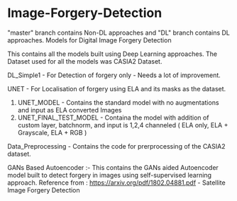 # Image-Forgery-Detection

"master" branch contains Non-DL approaches and "DL" branch contains DL approaches.
Models for Digital Image Forgery Detection

This contains all the models built using Deep Learning approaches.
The Dataset used for all the models was CASIA2 Dataset.

DL_Simple1 - For Detection of forgery only - Needs a lot of improvement.

UNET - For Localisation of forgery using ELA and its masks as the dataset.
1. UNET_MODEL - Contains the standard model with no augmentations and input as ELA converted Images 
2. UNET_FINAL_TEST_MODEL - Containa the model with addition of custom layer, batchnorm, and input is 1,2,4 channeled ( ELA only, ELA + Grayscale, ELA + RGB )

Data_Preprocessing - Contains the code for prerprocessing of the CASIA2 dataset.

GANs Based Autoencoder :-
This contains the GANs aided Autoencoder model built to detect forgery in images using self-supervised learning approach.
Reference from : https://arxiv.org/pdf/1802.04881.pdf - Satellite Image Forgery Detection
